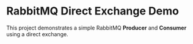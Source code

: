 # RabbitMQ Direct Exchange Demo

This project demonstrates a simple RabbitMQ **Producer** and **Consumer** using a direct exchange.